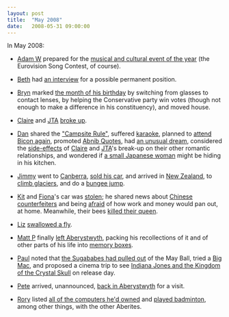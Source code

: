 ```yaml
---
layout: post
title:  "May 2008"
date:   2008-05-31 09:00:00
---
```


In May 2008:

* [Adam W][adam-w] prepared for the [musical and cultural event of the year](http://westyads.livejournal.com/31290.html) (the Eurovision Song Contest, of course).

* [Beth][beth] had [an interview](http://littlegreenbeth.livejournal.com/29545.html) for a possible permanent position.

* [Bryn][bryn] marked [the month of his birthday](http://randomlyevil.org.uk/2008/05/04/lenses-elections-moving-and-getting-older/) by switching from glasses to contact lenses, by helping the Conservative party win votes (though not enough to make a difference in his constituency), and moved house.

* [Claire][claire] and [JTA][jta] [broke up](http://nowebsite.co.uk/blog/2008/05/awkward-silences/).

* [Dan][dan] shared the ["Campsite Rule"](http://www.scatmania.org/2008/05/14/campsite/), suffered [karaoke](http://www.scatmania.org/2008/05/17/make-it-stop/), planned to [attend Bicon again](http://www.scatmania.org/2008/05/21/bicon-2008/), promoted [Abnib Quotes](http://www.scatmania.org/2008/05/21/abnib-quotes/), had [an unusual dream](http://www.scatmania.org/2008/05/28/a-cautionary-tale/), considered the [side-effects](http://www.scatmania.org/2008/05/29/reasons-to-tick-the-its-complicated-box/) of [Claire][claire] and [JTA][jta]'s break-up on their other romantic relationships, and wondered if [a small Japanese woman](http://www.scatmania.org/2008/05/31/does-food-go-missing-from-your-kitchen/) might be hiding in his kitchen.

* [Jimmy][jimmy] went to [Canberra](http://vikingjim.livejournal.com/29482.html), [sold his car](http://vikingjim.livejournal.com/29795.html), and arrived in [New Zealand](http://vikingjim.livejournal.com/30039.html), to [climb glaciers](http://vikingjim.livejournal.com/30317.html), and do a [bungee jump](http://vikingjim.livejournal.com/30488.html).

* [Kit][kit] and [Fiona][fiona]'s car was [stolen](http://reaperkit.wordpress.com/2008/05/06/bloody-hell-what-a-month/); he shared news about [Chinese counterfeiters](http://reaperkit.wordpress.com/2008/05/07/irony/) and being [afraid](http://reaperkit.wordpress.com/2008/05/21/fear/) of how work and money would pan out, at home. Meanwhile, their bees [killed their queen](http://bloggingbees.livejournal.com/6638.html).

* [Liz][liz] [swallowed a fly](http://norasdollhouse.livejournal.com/103097.html).

* [Matt P][matt-p] finally [left Aberystwyth](http://myzelik.livejournal.com/35932.html), packing his recollections of it and of other parts of his life into [memory boxes](http://myzelik.livejournal.com/36326.html).

* [Paul][paul] noted that [the Sugababes had pulled out](http://blog.pacifist.co.uk/2008/05/09/sugababes/) of the May Ball, tried a [Big Mac](http://blog.pacifist.co.uk/2008/05/12/big-mac/), and proposed a cinema trip to see [Indiana Jones and the Kingdom of the Crystal Skull](http://blog.pacifist.co.uk/2008/05/13/indiana-jones-and-the-kingdom-of-the-crystal-skull/) on release day.

* [Pete][pete] arrived, unannounced, [back in Aberystwyth](http://loonybin345.livejournal.com/4868.html) for a visit.

* [Rory][rory] listed [all of the computers he'd owned](http://razinaber.livejournal.com/102671.html) and [played badminton](http://razinaber.livejournal.com/103121.html), among other things, with the other Aberites.


[adam-g]:  http://strokeyadam.livejournal.com/
[adam-w]:  http://www.ad-space.org.uk/
[andy-k]:  http://theguidemark3.livejournal.com/
[andy-r]:  http://selfdoubtgun.wordpress.com/
[beth]:    http://littlegreenbeth.livejournal.com/
[bryn]:    http://randomlyevil.org.uk/
[claire]:  http://nowebsite.co.uk/blog/
[dan]:     http://www.scatmania.org/
[ele]:     http://ele-is-crazy.livejournal.com/
[fiona]:   http://fionafish.wordpress.com/
[hayley]:  http://leelee1983.livejournal.com/
[jen]:     http://scleip.livejournal.com/
[jimmy]:   http://vikingjim.livejournal.com/
[jta]:     http://blog.electricquaker.co.uk/
[kit]:     http://reaperkit.wordpress.com/
[liz]:     http://norasdollhouse.livejournal.com/
[malbo21]: http://malbo21.wordpress.com/
[matt-p]:  http://myzelik.livejournal.com/
[matt-r]:  http://matt-inthe-hat.livejournal.com/
[paul]:    http://blog.pacifist.co.uk/
[penny]:   http://thepennyfaerie.livejournal.com/
[pete]:    http://loonybin345.livejournal.com/
[rory]:    http://razinaber.livejournal.com/
[ruth]:    http://fleeblewidget.co.uk/
[sarah]:   http://starlight-sarah.livejournal.com/
[sian]:    http://elgingerbread.wordpress.com/
